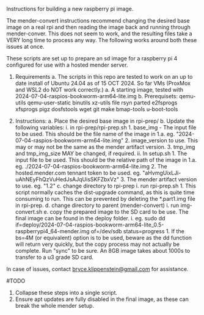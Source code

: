 Instructions for building a new raspberry pi image.

The mender-convert instructions recommend changing the desired base image on a real rpi and then reading the image back and running through mender-conver.
This does not seem to work, and the resulting files take a VERY long time to process any way. The following works around both these issues at once.

These scripts are set up to prepare an sd image for a raspberry pi 4 configured for use with a hosted mender server.

1. Requirements
    a. The scripts in this repo are tested to work on an up to date install of Ubuntu 24.04 as of 
        15 OCT 2024. So far VMs (ProxMox and WSL2 do NOT work correctly.)
    a. A starting image, tested with 2024-07-04-raspios-bookworm-arm64-lite.img
    b. Prerequisets:
        qemu-utils
        qemu-user-static
        binutils
        xz-utils
        file
        rsyn
        parted
        e2fsprogs
        xfsprogs
        pigz
        dosfstools
        wget
        git
        make
        bmap-tools
        u-boot-tools

2. Instructions:
    a. Place the desired base image in rpi-prep/
    b. Update the following variables:
        i. in rpi-prep/rpi-prep.sh
            1. base_img - The input file to be used. This should be the file name of the image in 1.a. eg. "2024-07-04-raspios-bookworm-arm64-lite.img"
            2. image_version to use. This may or may not be the same as the mender artifact version.
            3. tmp_img and tmp_img_size MAY be changed, if required.
        ii. In setup.sh
            1. The input file to be used. This should be the relative path of the image in 1.a. eg. ./2024-07-04-raspios-bookworm-arm64-lite.img
            2. The hosted.mender.com tennant token to be used. eg. "aHvmgUixLJi-uAhNEyFhQzVuHedJsAJqUisSKFZbxVz"
            3. The mender artifact version to use. eg. "1.2"
    c. change directory to rpi-prep
        i.  run rpi-prep.sh
            1. This script normally caches the dist-upgrade command, as this is quite time consuming to run. This can be prevented by deleting the *.part1.img file in rpi-prep.
    d. change directory to parent (mender-convert)
        i. run img-convert.sh
    e. copy the prepared image to the SD card to be use. The final image can be found in the deploy folder.
        i. eg. sudo dd if=deploy/2024-07-04-raspios-bookworm-arm64-lite_0.5-raspberrypi4_64-mender.img of=/dev/sdb status=progress
            1. If the bs=4M (or equivalent) option is to be used, beware as the dd function will return very quickly, but the copy process may not actually be complete. Run "sync" to be sure. An 8GB image takes about 1000s to transfer to a u3 grade SD card.


In case of issues, contact bryce.klippenstein@gmail.com for assistance.

#TODO
1. Collapse these steps into a single script.
2. Ensure apt updates are fully disabled in the final image, as these can break the whole mender setup.

